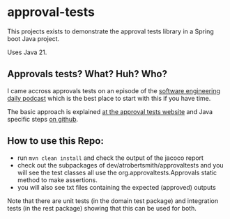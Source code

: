 # approval-tests

This projects exists to demonstrate the approval tests library in a Spring boot Java project.

Uses Java 21.

## Approvals tests? What? Huh? Who?

I came accross approvals tests on an episode of the [software engineering daily podcast](https://www.se-radio.net/2023/12/se-radio-595-llewelyn-falco-on-approval-testing/) which is the best place to start with this if you have time.

The basic approach is explained [at the approval tests website](https://approvaltests.com/) and Java specific steps [on github](https://github.com/approvals/ApprovalTests.java).

## How to use this Repo:

- run `mvn clean install` and check the output of the jacoco report
- check out the subpackages of dev/atrobertsmith/approvaltests and you will see the test classes all use the org.approvaltests.Approvals static method to make assertions.
- you will also see txt files containing the expected (approved) outputs

Note that there are unit tests (in the domain test package) and integration tests (in the rest package) showing that this can be used for both.